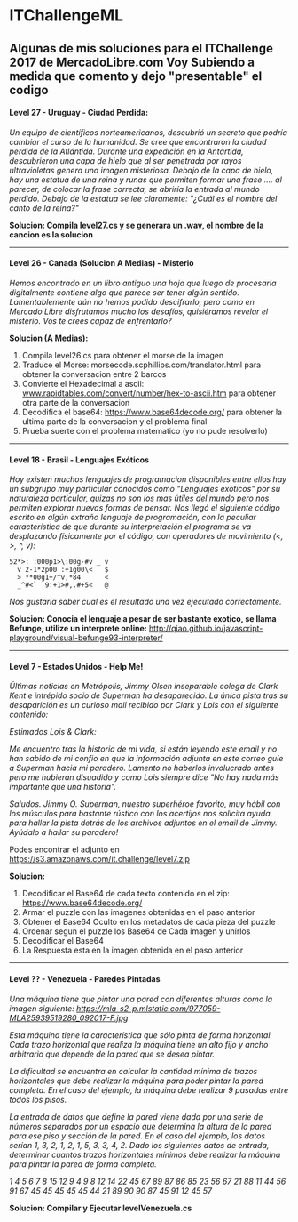 # ITChallengeML
Algunas de mis soluciones para el ITChallenge 2017 de MercadoLibre.com
Voy Subiendo a medida que comento y dejo "presentable" el codigo
------------------------------------------------------------------------------------------------------------------

#### Level 27 - Uruguay - Ciudad Perdida:
_Un equipo de científicos norteamericanos, descubrió un secreto que podría cambiar el curso de la humanidad.
Se cree que encontraron la ciudad perdida de la Atlántida.
Durante una expedición en la Antártida, descubrieron una capa de hielo que al ser penetrada por rayos ultravioletas genera una imagen misteriosa.
Debajo de la capa de hielo, hay una estatua de una reina y runas que permiten formar una frase .... al parecer, de colocar la frase correcta, se abriría la entrada al mundo perdido.
Debajo de la estatua se lee claramente: "¿Cuál es el nombre del canto de la reina?"_

**Solucion: Compila level27.cs y se generara un .wav, el nombre de la cancion es la solucion**

------------------------------------------------------------------------------------------------------------------

#### Level 26 - Canada (Solucion A Medias) - Misterio

_Hemos encontrado en un libro antiguo una hoja que luego de procesarla digitalmente contiene algo que parece ser tener algún sentido.
Lamentablemente aún no hemos podido descifrarlo, pero como en Mercado Libre disfrutamos mucho los desafíos, quisiéramos revelar el misterio. Vos te crees capaz de enfrentarlo?_

**Solucion (A Medias):** 
1. Compila level26.cs para obtener el morse de la imagen
2. Traduce el Morse: morsecode.scphillips.com/translator.html para obtener la conversacion entre 2 barcos
3. Convierte el Hexadecimal a ascii: www.rapidtables.com/convert/number/hex-to-ascii.htm para obtener otra parte de la conversacion
4. Decodifica el base64: https://www.base64decode.org/ para obtener la ultima parte de la conversacion y el problema final
5. Prueba suerte con el problema matematico (yo no pude resolverlo)

------------------------------------------------------------------------------------------------------------------

#### Level 18 - Brasil - Lenguajes Exóticos
_Hoy existen muchos lenguajes de programacion disponibles entre ellos hay un subgrupo muy particular conocidos como "Lenguajes exoticos" por su naturaleza particular, quizas no son los mas útiles del mundo pero nos permiten explorar nuevas formas de pensar.
Nos llegó el siguiente código escrito en algún extraño lenguaje de programación, con la peculiar característica de que durante su interpretación el programa se va desplazando físicamente por el código, con operadores de movimiento (<, >, ^, v):_
```
52*>: :000p1>\:00g-#v _ v
  v 2-1*2p00 :+1g00\<   $
  > **00g1+/^v,*84      <
  _^#<`  9:+1>#,.#+5<   @
```
_Nos gustaría saber cual es el resultado una vez ejecutado correctamente._

**Solucion: Conocia el lenguaje a pesar de ser bastante exotico, se llama Befunge, utilize un interprete online:**
http://qiao.github.io/javascript-playground/visual-befunge93-interpreter/

------------------------------------------------------------------------------------------------------------------
#### Level 7 - Estados Unidos - Help Me!

_Últimas noticias en Metrópolis, Jimmy Olsen inseparable colega de Clark Kent e intrépido socio de Superman ha desaparecido. La única pista tras su desaparición es un curioso mail recibido por Clark y Lois con el siguiente contenido:_

_Estimados Lois & Clark:_

_Me encuentro tras la historia de mi vida, si están leyendo este email y no han sabido de mi confio en que
la información adjunta en este correo guíe a Superman hacia mi paradero. Lamento no haberlos involucrado
antes pero me hubieran disuadido y como Lois siempre dice "No hay nada más importante que una historia"._

_Saludos.
Jimmy O.
Superman, nuestro superhéroe favorito, muy hábil con los músculos para bastante rústico con los acertijos nos solicita ayuda para hallar la pista detrás de los archivos adjuntos en el email de Jimmy. Ayúdalo a hallar su paradero!_

Podes encontrar el adjunto en https://s3.amazonaws.com/it.challenge/level7.zip

**Solucion:**
1. Decodificar el Base64 de cada texto contenido en el zip: https://www.base64decode.org/
2. Armar el puzzle con las imagenes obtenidas en el paso anterior
3. Obtener el Base64 Oculto en los metadatos de cada pieza del puzzle
4. Ordenar segun el puzzle los Base64 de Cada imagen y unirlos
5. Decodificar el Base64
6. La Respuesta esta en la imagen obtenida en el paso anterior

------------------------------------------------------------------------------------------------------------------

#### Level ?? - Venezuela - Paredes Pintadas

_Una máquina tiene que pintar una pared con diferentes alturas como la imagen siguiente:_
_https://mla-s2-p.mlstatic.com/977059-MLA25939519280_092017-F.jpg_

_Esta máquina tiene la característica que sólo pinta de forma horizontal. Cada trazo horizontal que realiza la máquina tiene un alto fijo y ancho arbitrario que depende de la pared que se desea pintar._

_La dificultad se encuentra en calcular la cantidad mínima de trazos horizontales que debe realizar la máquina para poder pintar la pared completa. En el caso del ejemplo, la máquina debe realizar 9 pasadas entre todos los pisos._

_La entrada de datos que define la pared viene dada por una serie de números separados por un espacio que determina la altura de la pared para ese piso y sección de la pared. En el caso del ejemplo, los datos serían 1, 3, 2, 1, 2, 1, 5, 3, 3, 4, 2. Dado los siguientes datos de entrada, determinar cuantos trazos horizontales mínimos debe realizar la máquina para pintar la pared de forma completa._

_1 4 5 6 7 8 15 12 9 4 9 8 12 14 22 45 67 89 87 86 85 23 56 67 21 88 11 44 56 91 67 45 45 45 45 45 44 21 89 90 90 87 45 91 12 45 57_

**Solucion: Compilar y Ejecutar levelVenezuela.cs**
